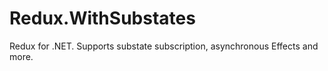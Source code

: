 # Redux.WithSubstates
Redux for .NET.
Supports substate subscription, asynchronous Effects and more.
